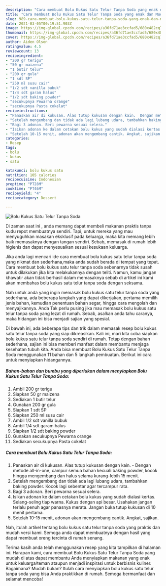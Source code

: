 ```yaml
---
description: "Cara membuat Bolu Kukus Satu Telur Tanpa Soda yang enak dan Mudah Dibuat"
title: "Cara membuat Bolu Kukus Satu Telur Tanpa Soda yang enak dan Mudah Dibuat"
slug: 989-cara-membuat-bolu-kukus-satu-telur-tanpa-soda-yang-enak-dan-mudah-dibuat
date: 2021-03-05T00:19:51.903Z
image: https://img-global.cpcdn.com/recipes/a36fd71ae3ccfad5/680x482cq70/bolu-kukus-satu-telur-tanpa-soda-foto-resep-utama.jpg
thumbnail: https://img-global.cpcdn.com/recipes/a36fd71ae3ccfad5/680x482cq70/bolu-kukus-satu-telur-tanpa-soda-foto-resep-utama.jpg
cover: https://img-global.cpcdn.com/recipes/a36fd71ae3ccfad5/680x482cq70/bolu-kukus-satu-telur-tanpa-soda-foto-resep-utama.jpg
author: Aiden Olson
ratingvalue: 4.5
reviewcount: 13
recipeingredient:
- "200 gr terigu"
- "50 gr maizena"
- "1 butir telur"
- "200 gr gula"
- "1 sdt SP"
- "250 ml susu cair"
- "1/2 sdt vanilla bubuk"
- "1/4 sdt garam halus"
- "1/2 sdt baking powder"
- "secukupnya Pewarna orange"
- "secukupnya Pasta cokelat"
recipeinstructions:
- "Panaskan air di kukusan. Alas tutup kukusan dengan kain.  Dengan metode all-in-one, campur semua bahan kecuali baking powder, kocok hingga mengembang dan halus selama kurang-lebih 15 menit."
- "Setelah mengembang dan tidak ada lagi lubang udara, tambahkan baking powder. Kocok lagi sebentar agar tercampur rata."
- "Bagi 3 adonan. Beri pewarna sesuai selera."
- "Isikan adonan ke dalam cetakan bolu kukus yang sudah dialasi kertas. Selang-seling tiap warna. Kukus dengan api besar. Usahakan jangan terlalu penuh agar panasnya merata. Jangan buka tutup kukusan di 10 menit pertama."
- "Setelah 10-15 menit, adonan akan mengembang cantik. Angkat, sajikan."
categories:
- Resep
tags:
- bolu
- kukus
- satu

katakunci: bolu kukus satu 
nutrition: 105 calories
recipecuisine: Indonesian
preptime: "PT28M"
cooktime: "PT46M"
recipeyield: "4"
recipecategory: Dessert

---
```



![Bolu Kukus Satu Telur Tanpa Soda](https://img-global.cpcdn.com/recipes/a36fd71ae3ccfad5/680x482cq70/bolu-kukus-satu-telur-tanpa-soda-foto-resep-utama.jpg)

Di zaman  saat ini , anda memang dapat membeli makanan praktis tanpa kudu repot membuatnya sendiri. Tapi, untuk mereka yang mau menyuguhkan masakan eksklusif pada keluarga, maka kita memang lebih baik memasaknya dengan tangan sendiri. Sebab, memasak di rumah lebih higienis dan dapat menyesuaikan sesuai kesukaan keluarga.

Jika anda lagi mencari ide cara membuat bolu kukus satu telur tanpa soda yang nikmat dan sederhana,maka anda sudah berada di tempat yang tepat. Cara membuat bolu kukus satu telur tanpa soda  sebenarnya tidak susah untuk dilakukan jika kita melakukannya dengan teliti. Namun, kamu jangan khawatir akan tidak berhasil dalam memasaknya 
sebab di artikel ini kami akan membahas bolu kukus satu telur tanpa soda dengan seksama.  



Nah untuk anda yang ingin memasak bolu kukus satu telur tanpa soda yang sederhana, ada beberapa langkah yang dapat dikerjakan, pertama memilih jenis bahan, kemudian penentuan bahan segar, hingga cara mengolah dan menyajikannya. Anda Tak perlu pusing jika mau memasak bolu kukus satu telur tanpa soda yang lezat di rumah. Sebab, asalkan anda  tahu caranya, maka hidangan ini bisa menjadi sajian yang spesial.

Di bawah ini, ada beberapa tips dan trik dalam memasak resep bolu kukus satu telur tanpa soda yang siap dikreasikan. Kali ini, mari kita coba siapkan bolu kukus satu telur tanpa soda sendiri di rumah. Tetap dengan bahan sederhana, sajian ini bisa memberi manfaat dalam membantu menjaga kesehatan tubuh kita. Anda bisa membuat Bolu Kukus Satu Telur Tanpa Soda menggunakan 11 bahan dan 5 langkah pembuatan. Berikut ini cara untuk menyiapkan hidangannya.

<!--inarticleads1-->

##### Bahan-bahan dan bumbu yang diperlukan dalam menyiapkan Bolu Kukus Satu Telur Tanpa Soda:

1. Ambil 200 gr terigu
1. Siapkan 50 gr maizena
1. Sediakan 1 butir telur
1. Gunakan 200 gr gula
1. Siapkan 1 sdt SP
1. Siapkan 250 ml susu cair
1. Ambil 1/2 sdt vanilla bubuk
1. Ambil 1/4 sdt garam halus
1. Siapkan 1/2 sdt baking powder
1. Gunakan secukupnya Pewarna orange
1. Sediakan secukupnya Pasta cokelat




<!--inarticleads2-->

##### Cara membuat Bolu Kukus Satu Telur Tanpa Soda:

1. Panaskan air di kukusan. Alas tutup kukusan dengan kain.  - Dengan metode all-in-one, campur semua bahan kecuali baking powder, kocok hingga mengembang dan halus selama kurang-lebih 15 menit.
1. Setelah mengembang dan tidak ada lagi lubang udara, tambahkan baking powder. Kocok lagi sebentar agar tercampur rata.
1. Bagi 3 adonan. Beri pewarna sesuai selera.
1. Isikan adonan ke dalam cetakan bolu kukus yang sudah dialasi kertas. Selang-seling tiap warna. Kukus dengan api besar. Usahakan jangan terlalu penuh agar panasnya merata. Jangan buka tutup kukusan di 10 menit pertama.
1. Setelah 10-15 menit, adonan akan mengembang cantik. Angkat, sajikan.




Nah, itulah artikel tentang  bolu kukus satu telur tanpa soda  yang praktis dan mudah versi kami. Semoga anda dapat membuatnya dengan hasil yang dapat membuat oreng tercinta di rumah senang. 

Terima kasih anda telah menggunakan resep yang kita tampilkan di halaman ini. Harapan kami, cara membuat  Bolu Kukus Satu Telur Tanpa Soda yang mudah di atas dapat membantu Anda menyiapkan makanan yang enak untuk keluarga/teman ataupun menjadi inspirasi untuk berbisnis kuliner. Bagaimana? Mudah bukan? Itulah cara menyiapkan bolu kukus satu telur tanpa soda yang bisa Anda praktikkan di rumah. Semoga bermanfaat dan selamat mencoba!

